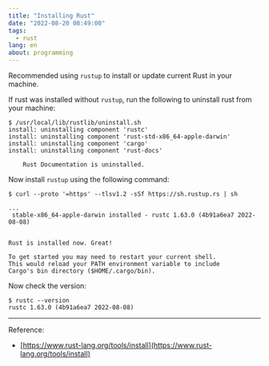 ```yaml
---
title: "Installing Rust"
date: "2022-08-20 08:49:00"
tags: 
  - rust
lang: en
about: programming
---
```


Recommended using `rustup` to install or update current Rust in your machine.

If rust was installed without `rustup`, run the following to uninstall rust from your machine:
```shell
$ /usr/local/lib/rustlib/uninstall.sh
install: uninstalling component 'rustc'
install: uninstalling component 'rust-std-x86_64-apple-darwin'
install: uninstalling component 'cargo'
install: uninstalling component 'rust-docs'

    Rust Documentation is uninstalled.
```

Now install `rustup` using the following command:
```shell
$ curl --proto '=https' --tlsv1.2 -sSf https://sh.rustup.rs | sh

...
 stable-x86_64-apple-darwin installed - rustc 1.63.0 (4b91a6ea7 2022-08-08)


Rust is installed now. Great!

To get started you may need to restart your current shell.
This would reload your PATH environment variable to include
Cargo's bin directory ($HOME/.cargo/bin).
```

Now check the version:
```shell 
$ rustc --version
rustc 1.63.0 (4b91a6ea7 2022-08-08)
```

---

Reference:
- [https://www.rust-lang.org/tools/install](https://www.rust-lang.org/tools/install)